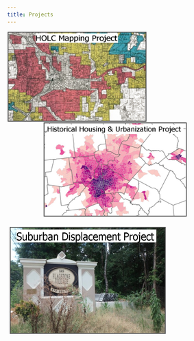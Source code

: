 ```yaml
---
title: Projects
---
```



<p style="text-align: center">
  <a href="https://snmarkley1.github.io/Projects/HOLC/">
    <img src="/Projects/HOLC_tile.jpg" 
         width="320" 
         height="205" 
         title="HOLC Mapping Project" 
         style="border:2px solid #555;margin:1px;float:left;" />
  </a>
  <a href="https://snmarkley1.github.io/Projects/HistHU/">
    <img src="/Projects/HHUUD_tile.jpg" 
         width="330" 
         height="215" 
         title="Historical Housing Unit Project" 
         style="border:2px solid #555;margin:1px;clear:both" />
  </a>
</p>

<a href="https://snmarkley1.github.io/Projects/HistHU/">
     <img src="/Projects/suburb_tile.jpg" 
         width="360" 
         height="245" 
         title="Suburban Displacement Project" 
         style="border:2px solid #555;margin:6px;clear:both" />
</a>


